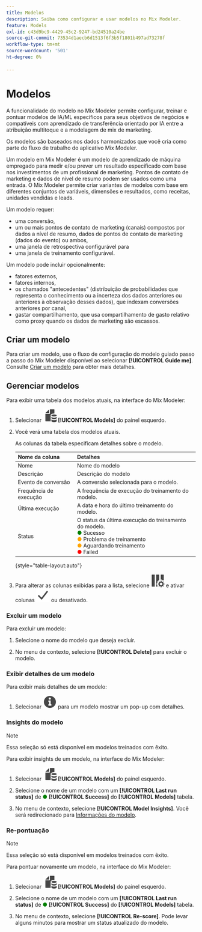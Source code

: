 ```yaml
---
title: Modelos
description: Saiba como configurar e usar modelos no Mix Modeler.
feature: Models
exl-id: c43d9bc9-4429-45c2-9247-bd24510a24be
source-git-commit: 73534d1aecb6d1513f6f3b5f1801b497ad73278f
workflow-type: tm+mt
source-wordcount: '501'
ht-degree: 0%

---
```


# Modelos

A funcionalidade do modelo no Mix Modeler permite configurar, treinar e pontuar modelos de IA/ML específicos para seus objetivos de negócios e compatíveis com aprendizado de transferência orientado por IA entre a atribuição multitoque e a modelagem de mix de marketing.

Os modelos são baseados nos dados harmonizados que você cria como parte do fluxo de trabalho do aplicativo Mix Modeler.

Um modelo em Mix Modeler é um modelo de aprendizado de máquina empregado para medir e/ou prever um resultado especificado com base nos investimentos de um profissional de marketing. Pontos de contato de marketing e dados de nível de resumo podem ser usados como uma entrada. O Mix Modeler permite criar variantes de modelos com base em diferentes conjuntos de variáveis, dimensões e resultados, como receitas, unidades vendidas e leads.

Um modelo requer:

* uma conversão,
* um ou mais pontos de contato de marketing (canais) compostos por dados a nível de resumo, dados de pontos de contato de marketing (dados do evento) ou ambos,
* uma janela de retrospectiva configurável para
* uma janela de treinamento configurável.

Um modelo pode incluir opcionalmente:

* fatores externos,
* fatores internos,
* os chamados &quot;antecedentes&quot; (distribuição de probabilidades que representa o conhecimento ou a incerteza dos dados anteriores ou anteriores à observação desses dados), que indexam conversões anteriores por canal,
* gastar compartilhamento, que usa compartilhamento de gasto relativo como proxy quando os dados de marketing são escassos.


## Criar um modelo

Para criar um modelo, use o fluxo de configuração do modelo guiado passo a passo do Mix Modeler disponível ao selecionar **[!UICONTROL Guide me]**. Consulte [Criar um modelo](create.md) para obter mais detalhes.

## Gerenciar modelos

Para exibir uma tabela dos modelos atuais, na interface do Mix Modeler:

1. Selecionar ![](../assets/icons/FileData.svg) **[!UICONTROL Models]** do painel esquerdo.

1. Você verá uma tabela dos modelos atuais.

   As colunas da tabela especificam detalhes sobre o modelo.

   | Nome da coluna | Detalhes |
   |---|---|
   | Nome | Nome do modelo |
   | Descrição | Descrição do modelo |
   | Evento de conversão | A conversão selecionada para o modelo. |
   | Frequência de execução | A frequência de execução do treinamento do modelo. |
   | Última execução | A data e hora do último treinamento do modelo. |
   | Status | O status da última execução do treinamento do modelo. <br/><span style="color:green">●</span> Sucesso<br/><span style="color:orange">●</span> Problema de treinamento<br/> <span style="color:orange">●</span> Aguardando treinamento <br/><span style="color:red">●</span> Failed |

   {style="table-layout:auto"}

1. Para alterar as colunas exibidas para a lista, selecione ![Configurações de coluna](../assets/icons/ColumnSetting.svg) e ativar colunas ![Marcar](../assets/icons/Checkmark.svg) ou desativado.

### Excluir um modelo

Para excluir um modelo:

1. Selecione o nome do modelo que deseja excluir.

1. No menu de contexto, selecione **[!UICONTROL Delete]** para excluir o modelo.

### Exibir detalhes de um modelo

Para exibir mais detalhes de um modelo:

1. Selecionar ![Informações](../assets/icons/Info.svg) para um modelo mostrar um pop-up com detalhes.



### Insights do modelo

>[!NOTE]
>
>Essa seleção só está disponível em modelos treinados com êxito.
>

Para exibir insights de um modelo, na interface do Mix Modeler:

1. Selecionar ![](../assets/icons/FileData.svg) **[!UICONTROL Models]** do painel esquerdo.

1. Selecione o nome de um modelo com um **[!UICONTROL Last run status]** de <span style="color:green">●</span> **[!UICONTROL Success]** do **[!UICONTROL Models]** tabela.

1. No menu de contexto, selecione **[!UICONTROL Model Insights]**. Você será redirecionado para [Informações do modelo](insights.md).


### Re-pontuação

>[!NOTE]
>
>Essa seleção só está disponível em modelos treinados com êxito.
>

Para pontuar novamente um modelo, na interface do Mix Modeler:

1. Selecionar ![](../assets/icons/FileData.svg) **[!UICONTROL Models]** do painel esquerdo.

1. Selecione o nome de um modelo com um **[!UICONTROL Last run status]** de <span style="color:green">●</span> **[!UICONTROL Success]** do **[!UICONTROL Models]** tabela.

1. No menu de contexto, selecione **[!UICONTROL Re-score]**. Pode levar alguns minutos para mostrar um status atualizado do modelo.

